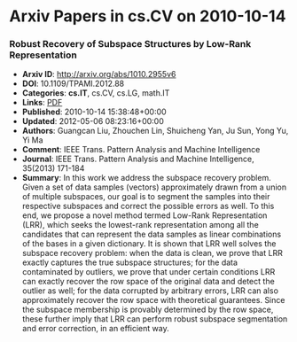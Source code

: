 # Arxiv Papers in cs.CV on 2010-10-14
### Robust Recovery of Subspace Structures by Low-Rank Representation
- **Arxiv ID**: http://arxiv.org/abs/1010.2955v6
- **DOI**: 10.1109/TPAMI.2012.88
- **Categories**: **cs.IT**, cs.CV, cs.LG, math.IT
- **Links**: [PDF](http://arxiv.org/pdf/1010.2955v6)
- **Published**: 2010-10-14 15:38:48+00:00
- **Updated**: 2012-05-06 08:23:16+00:00
- **Authors**: Guangcan Liu, Zhouchen Lin, Shuicheng Yan, Ju Sun, Yong Yu, Yi Ma
- **Comment**: IEEE Trans. Pattern Analysis and Machine Intelligence
- **Journal**: IEEE Trans. Pattern Analysis and Machine Intelligence, 35(2013)
  171-184
- **Summary**: In this work we address the subspace recovery problem. Given a set of data samples (vectors) approximately drawn from a union of multiple subspaces, our goal is to segment the samples into their respective subspaces and correct the possible errors as well. To this end, we propose a novel method termed Low-Rank Representation (LRR), which seeks the lowest-rank representation among all the candidates that can represent the data samples as linear combinations of the bases in a given dictionary. It is shown that LRR well solves the subspace recovery problem: when the data is clean, we prove that LRR exactly captures the true subspace structures; for the data contaminated by outliers, we prove that under certain conditions LRR can exactly recover the row space of the original data and detect the outlier as well; for the data corrupted by arbitrary errors, LRR can also approximately recover the row space with theoretical guarantees. Since the subspace membership is provably determined by the row space, these further imply that LRR can perform robust subspace segmentation and error correction, in an efficient way.



